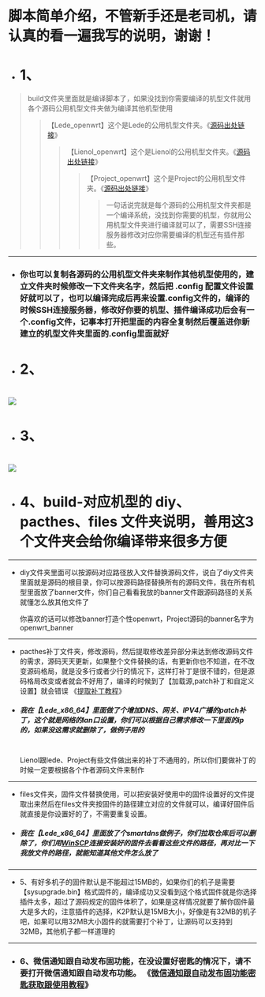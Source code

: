# 脚本简单介绍，不管新手还是老司机，请认真的看一遍我写的说明，谢谢！
- # 1、
>build文件夹里面就是编译脚本了，如果没找到你需要编译的机型文件就用各个源码公用机型文件夹做为编译其他机型使用<br>
>> 【Lede_openwrt】这个是Lede的公用机型文件夹。《[源码出处链接](https://github.com/coolsnowwolf/lede)》
>>> 【Lienol_openwrt】这个是Lienol的公用机型文件夹。《[源码出处链接](https://github.com/Lienol/openwrt)》
>>>> 【Project_openwrt】这个是Project的公用机型文件夹。《[源码出处链接](https://github.com/immortalwrt/immortalwrt)》
>>>>> 一句话说完就是每个源码的公用机型文件夹都是一个编译系统，没找到你需要的机型，你就用公用机型文件夹进行编译就可以了，需要SSH连接服务器修改对应你需要编译的机型还有插件那些。
----
- ### 你也可以复制各源码的公用机型文件夹来制作其他机型使用的，建立文件夹时候修改一下文件夹名字，然后把 .config 配置文件设置好就可以了，也可以编译完成后再来设置.config文件的，编译的时候SSH连接服务器，修改好你要的机型、插件编译成功后会有一个.config文件，记事本打开把里面的内容全复制然后覆盖进你新建立的机型文件夹里面的.config里面就好
- # 2、<br>
# <img src="https://github.com/danshui-git/shuoming/blob/master/doc/x221.png" />
#
- # 3、<br>
# <img src="https://github.com/danshui-git/shuoming/blob/master/doc/3321.png" />
#
- # 4、build-对应机型的 diy、pacthes、files 文件夹说明，善用这3个文件夹会给你编译带来很多方便
----
- diy文件夹里面可以按源码对应路径放入文件替换源码文件，说白了diy文件夹里面就是源码的根目录，你可以按源码路径替换所有的源码文件，我在所有机型里面放了banner文件，你们自己看看我放的banner文件跟源码路径的关系就懂怎么放其他文件了<br>


    你喜欢的话可以修改banner打造个性openwrt，Project源码的banner名字为openwrt_banner<br>

----
- pacthes补丁文件夹，修改源码，然后提取修改差异部分来达到修改源码文件的需求，源码天天更新，如果整个文件替换的话，有更新你也不知道，在不改变源码格局，就是没多行或者少行的情况下，这样打补丁是很不错的，但是源码格局改变或者就会不好用了，编译的时候到了【加载源,patch补丁和自定义设置】就会错误 《[提取补丁教程](https://github.com/danshui-git/shuoming/blob/master/buding.md)》 <br>
- #####    我在【Lede_x86_64】里面做了个增加DNS、网关、IPV4广播的patch补丁，这个就是网络的lan口设置，你们可以根据自己需求修改一下里面的ip的，如果没这需求就删除了，做例子用的<br><br>

    Lienol跟lede、Project有些文件做出来的补丁不通用的，所以你们要做补丁的时候一定要根据各个作者源码文件来制作
----
- files文件夹，固件文件替换使用，可以把安装好使用中的固件设置好的文件提取出来然后在files文件夹按固件的路径建立对应的文件就可以，编译好固件后就直接是你设置好的了，不需要重复设置。<br>
    
- #####    我在【Lede_x86_64】里面放了个smartdns做例子，你们拉取仓库后可以删除了，你们用[WinSCP](https://winscp.net/eng/download.php)连接安装好的固件去看看这些文件的路径，再对比一下我放文件的路径，就能知道其他文件怎么放了
----
- 5、有好多机子的固件默认是不能超过15MB的，如果你们的机子是需要【sysupgrade.bin】格式固件的，编译成功又没看到这个格式固件就是你选择插件太多，超过了源码规定的固件体积了，如果是这样情况就要了解你固件最大是多大的，注意插件的选择，K2P默认是15MB大小，好像是有32MB的机子吧，如果可以用32MB大小固件的就需要打个补丁，让源码可以支持到32MB，其他机子都一样道理的
----
- ### 6、微信通知跟自动发布固功能，在没设置好密匙的情况下，请不要打开微信通知跟自动发布功能。 《[微信通知跟自动发布固功能密匙获取跟使用教程](https://github.com/danshui-git/shuoming/blob/master/ms.md)》 
